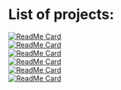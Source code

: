 # List of projects:

[![ReadMe Card](https://github-readme-stats.vercel.app/api/pin/?username=leozz37&repo=go-k8s-gcp-terraform)](https://github.com/leozz37/go-k8s-gcp-terraform)
<br />
[![ReadMe Card](https://github-readme-stats.vercel.app/api/pin/?username=leozz37&repo=iot-monitoring-gcp-grafana)](https://github.com/leozz37/iot-monitoring-gcp-grafana)
<br />
[![ReadMe Card](https://github-readme-stats.vercel.app/api/pin/?username=leozz37&repo=django-new-relic)](https://github.com/leozz37/django-new-relic)
<br />
[![ReadMe Card](https://github-readme-stats.vercel.app/api/pin/?username=leozz37&repo=rust-echo-server)](https://github.com/leozz37/rust-echo-server)
<br />
[![ReadMe Card](https://github-readme-stats.vercel.app/api/pin/?username=leozz37&repo=rust-unit-test)](https://github.com/leozz37/rust-unit-test)
<br />
[![ReadMe Card](https://github-readme-stats.vercel.app/api/pin/?username=leozz37&repo=rust-rest-api)](https://github.com/leozz37/rust-rest-api)
